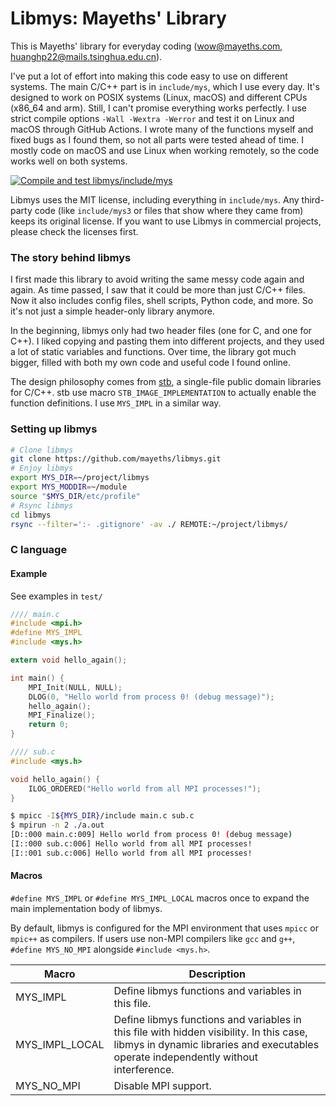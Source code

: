 # Libmys: Mayeths' Library

This is Mayeths' library for everyday coding (wow@mayeths.com, huanghp22@mails.tsinghua.edu.cn).

I've put a lot of effort into making this code easy to use on different systems. The main C/C++ part is in `include/mys`, which I use every day. It's designed to work on POSIX systems (Linux, macOS) and different CPUs (x86_64 and arm). Still, I can't promise everything works perfectly. I use strict compile options `-Wall -Wextra -Werror` and test it on Linux and macOS through GitHub Actions. I wrote many of the functions myself and fixed bugs as I found them, so not all parts were tested ahead of time. I mostly code on macOS and use Linux when working remotely, so the code works well on both systems.

[![Compile and test libmys/include/mys](https://github.com/mayeths/libmys/actions/workflows/test.yml/badge.svg)](https://github.com/mayeths/libmys/actions/workflows/test.yml)

Libmys uses the MIT license, including everything in `include/mys`. Any third-party code (like `include/mys3` or files that show where they came from) keeps its original license. If you want to use Libmys in commercial projects, please check the licenses first.

### The story behind libmys

I first made this library to avoid writing the same messy code again and again. As time passed, I saw that it could be more than just C/C++ files. Now it also includes config files, shell scripts, Python code, and more. So it's not just a simple header-only library anymore.

In the beginning, libmys only had two header files (one for C, and one for C++). I liked copying and pasting them into different projects, and they used a lot of static variables and functions. Over time, the library got much bigger, filled with both my own code and useful code I found online.

The design philosophy comes from [stb](https://github.com/nothings/stb), a single-file public domain libraries for C/C++. stb use macro `STB_IMAGE_IMPLEMENTATION` to actually enable the function definitions. I use `MYS_IMPL` in a similar way.

### Setting up libmys

```bash
# Clone libmys
git clone https://github.com/mayeths/libmys.git
# Enjoy libmys
export MYS_DIR=~/project/libmys
export MYS_MODDIR=~/module
source "$MYS_DIR/etc/profile"
# Rsync libmys
cd libmys
rsync --filter=':- .gitignore' -av ./ REMOTE:~/project/libmys/
```

### C language

#### Example

See examples in `test/`

```c
//// main.c
#include <mpi.h>
#define MYS_IMPL
#include <mys.h>

extern void hello_again();

int main() {
    MPI_Init(NULL, NULL);
    DLOG(0, "Hello world from process 0! (debug message)");
    hello_again();
    MPI_Finalize();
    return 0;
}

//// sub.c
#include <mys.h>

void hello_again() {
    ILOG_ORDERED("Hello world from all MPI processes!");
}
```

```bash
$ mpicc -I${MYS_DIR}/include main.c sub.c
$ mpirun -n 2 ./a.out
[D::000 main.c:009] Hello world from process 0! (debug message)
[I::000 sub.c:006] Hello world from all MPI processes!
[I::001 sub.c:006] Hello world from all MPI processes!
```


#### Macros

`#define MYS_IMPL` or `#define MYS_IMPL_LOCAL` macros once to expand the main implementation body of libmys.

By default, libmys is configured for the MPI environment that uses `mpicc` or `mpic++` as compilers. If users use non-MPI compilers like `gcc` and `g++`, `#define MYS_NO_MPI` alongside `#include <mys.h>`.

| Macro | Description |
|-------|-------------|
| MYS_IMPL | Define libmys functions and variables in this file. |
| MYS_IMPL_LOCAL | Define libmys functions and variables in this file with hidden visibility. In this case, libmys in dynamic libraries and executables operate independently without interference. |
| MYS_NO_MPI | Disable MPI support. |
